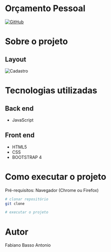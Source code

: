 # Orçamento Pessoal

[![GitHub](https://img.shields.io/github/license/fabianobasso/Jogo_De_Xadrez)](https://github.com/fabianobasso/Jogo_Mata_Mosquito/blob/master/LICENSE) 

# Sobre o projeto




## Layout 
![Cadastro]()


# Tecnologias utilizadas

## Back end
- JavaScript

## Front end
- HTML5
- CSS
- BOOTSTRAP 4

# Como executar o projeto

Pré-requisitos: Navegador (Chrome ou Firefox)

```bash
# clonar repositório
git clone 

# executar o projeto


```

# Autor

Fabiano Basso Antonio
